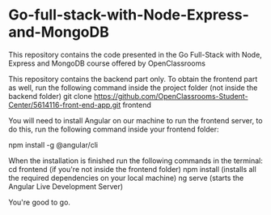 # Go-full-stack-with-Node-Express-and-MongoDB
This repository contains the code presented in the Go Full-Stack with Node, Express and MongoDB course offered by OpenClassrooms


This repository contains the backend part only. To obtain the frontend part as well, run the following command inside the project folder
(not inside the backend folder)
git clone https://github.com/OpenClassrooms-Student-Center/5614116-front-end-app.git frontend

You will need to install Angular on our machine to run the frontend server, to do this, run the following command inside your frontend folder:
   
   npm install -g @angular/cli

When the installation is finished run the following commands in the terminal:
cd frontend (if you're not inside the frontend folder)
npm install (installs all the  required dependencies on your local machine)
ng serve (starts the Angular Live Development Server)

You're good to go.
